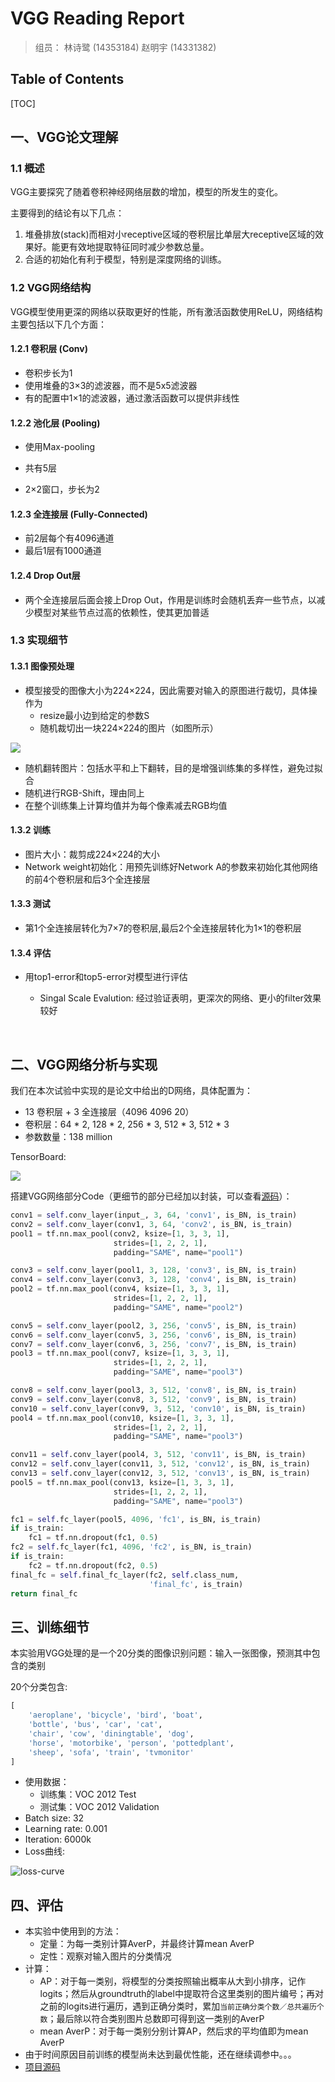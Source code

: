 # VGG Reading Report

>组员：
>林诗鹭 (14353184)
>赵明宇 (14331382)

## Table of Contents

[TOC]

## 一、VGG论文理解

### 1.1 概述

VGG主要探究了随着卷积神经网络层数的增加，模型的所发生的变化。

主要得到的结论有以下几点：

1. 堆叠排放(stack)而相对小receptive区域的卷积层比单层大receptive区域的效果好。能更有效地提取特征同时减少参数总量。
2. 合适的初始化有利于模型，特别是深度网络的训练。



### 1.2 VGG网络结构

VGG模型使用更深的网络以获取更好的性能，所有激活函数使用ReLU，网络结构主要包括以下几个方面：

#### 1.2.1 卷积层 (Conv)

- 卷积步长为1
- 使用堆叠的3×3的滤波器，而不是5x5滤波器
- 有的配置中1×1的滤波器，通过激活函数可以提供非线性

#### 1.2.2 池化层 (Pooling)

- 使用Max-pooling


- 共有5层
- 2×2窗口，步长为2

#### 1.2.3 全连接层 (Fully-Connected)

- 前2层每个有4096通道
- 最后1层有1000通道

#### 1.2.4 Drop Out层

- 两个全连接层后面会接上Drop Out，作用是训练时会随机丢弃一些节点，以减少模型对某些节点过高的依赖性，使其更加普适



### 1.3 实现细节

#### 1.3.1 图像预处理

- 模型接受的图像大小为224×224，因此需要对输入的原图进行裁切，具体操作为
  - resize最小边到给定的参数S
  - 随机裁切出一块224×224的图片（如图所示）

![](./tmp/chop.png)

- 随机翻转图片：包括水平和上下翻转，目的是增强训练集的多样性，避免过拟合
- 随机进行RGB-Shift，理由同上
- 在整个训练集上计算均值并为每个像素减去RGB均值

#### 1.3.2 训练

- 图片大小：裁剪成224×224的大小
- Network weight初始化：用预先训练好Network A的参数来初始化其他网络的前4个卷积层和后3个全连接层

#### 1.3.3 测试

- 第1个全连接层转化为7×7的卷积层,最后2个全连接层转化为1×1的卷积层

#### 1.3.4 评估

- 用top1-error和top5-error对模型进行评估
  - Singal Scale Evalution: 经过验证表明，更深次的网络、更小的filter效果较好

  ​



## 二、VGG网络分析与实现

我们在本次试验中实现的是论文中给出的D网络，具体配置为：

- 13 卷积层 + 3 全连接层（4096 4096 20）
- 卷积层：64 * 2, 128 * 2, 256 * 3, 512 * 3, 512 * 3
- 参数数量：138 million

TensorBoard:

![](./tmp/vgg-net.png)

搭建VGG网络部分Code（更细节的部分已经加以封装，可以查看[源码](https://github.com/alex-myzhao/vgg)）：

```python
conv1 = self.conv_layer(input_, 3, 64, 'conv1', is_BN, is_train)
conv2 = self.conv_layer(conv1, 3, 64, 'conv2', is_BN, is_train)
pool1 = tf.nn.max_pool(conv2, ksize=[1, 3, 3, 1],
                       strides=[1, 2, 2, 1],
                       padding="SAME", name="pool1")

conv3 = self.conv_layer(pool1, 3, 128, 'conv3', is_BN, is_train)
conv4 = self.conv_layer(conv3, 3, 128, 'conv4', is_BN, is_train)
pool2 = tf.nn.max_pool(conv4, ksize=[1, 3, 3, 1],
                       strides=[1, 2, 2, 1],
                       padding="SAME", name="pool2")

conv5 = self.conv_layer(pool2, 3, 256, 'conv5', is_BN, is_train)
conv6 = self.conv_layer(conv5, 3, 256, 'conv6', is_BN, is_train)
conv7 = self.conv_layer(conv6, 3, 256, 'conv7', is_BN, is_train)
pool3 = tf.nn.max_pool(conv7, ksize=[1, 3, 3, 1],
                       strides=[1, 2, 2, 1],
                       padding="SAME", name="pool3")

conv8 = self.conv_layer(pool3, 3, 512, 'conv8', is_BN, is_train)
conv9 = self.conv_layer(conv8, 3, 512, 'conv9', is_BN, is_train)
conv10 = self.conv_layer(conv9, 3, 512, 'conv10', is_BN, is_train)
pool4 = tf.nn.max_pool(conv10, ksize=[1, 3, 3, 1],
                       strides=[1, 2, 2, 1],
                       padding="SAME", name="pool3")

conv11 = self.conv_layer(pool4, 3, 512, 'conv11', is_BN, is_train)
conv12 = self.conv_layer(conv11, 3, 512, 'conv12', is_BN, is_train)
conv13 = self.conv_layer(conv12, 3, 512, 'conv13', is_BN, is_train)
pool5 = tf.nn.max_pool(conv13, ksize=[1, 3, 3, 1],
                       strides=[1, 2, 2, 1],
                       padding="SAME", name="pool3")

fc1 = self.fc_layer(pool5, 4096, 'fc1', is_BN, is_train)
if is_train:
    fc1 = tf.nn.dropout(fc1, 0.5)
fc2 = self.fc_layer(fc1, 4096, 'fc2', is_BN, is_train)
if is_train:
    fc2 = tf.nn.dropout(fc2, 0.5)
final_fc = self.final_fc_layer(fc2, self.class_num,
                               'final_fc', is_train)
return final_fc
```



## 三、训练细节

本实验用VGG处理的是一个20分类的图像识别问题：输入一张图像，预测其中包含的类别

20个分类包含:

```python
[
    'aeroplane', 'bicycle', 'bird', 'boat',
    'bottle', 'bus', 'car', 'cat',
    'chair', 'cow', 'diningtable', 'dog',
    'horse', 'motorbike', 'person', 'pottedplant',
    'sheep', 'sofa', 'train', 'tvmonitor'
]
```

- 使用数据：
  - 训练集：VOC 2012 Test
  - 测试集：VOC 2012 Validation
- Batch size: 32
- Learning rate: 0.001
- Iteration: 6000k
- Loss曲线: 


![loss-curve](./tmp/loss-curve.png)


## 四、评估

- 本实验中使用到的方法：
  - 定量：为每一类别计算AverP，并最终计算mean AverP
  - 定性：观察对输入图片的分类情况
- 计算：
  - AP：对于每一类别，将模型的分类按照输出概率从大到小排序，记作logits；然后从groundtruth的label中提取符合这里类别的图片编号；再对之前的logits进行遍历，遇到正确分类时，累加`当前正确分类个数／总共遍历个数`；最后除以符合类别图片总数即可得到这一类别的AverP
  - mean AverP：对于每一类别分别计算AP，然后求的平均值即为mean AverP
- 由于时间原因目前训练的模型尚未达到最优性能，还在继续调参中。。。
- [项目源码](https://github.com/alex-myzhao/vgg)
